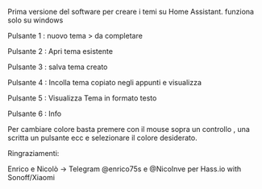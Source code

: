 Prima versione del software per creare i temi su Home Assistant. funziona solo su windows

Pulsante 1 : nuovo tema > da completare

Pulsante 2 : Apri tema esistente

Pulsante 3 : salva tema creato

Pulsante 4 : Incolla tema copiato negli appunti e visualizza

Pulsante 5 : Visualizza Tema in formato testo

Pulsante 6 : Info

Per cambiare colore basta premere con il mouse sopra un controllo , una scritta un pulsante ecc e selezionare il colore desiderato.


Ringraziamenti:

 Enrico e Nicolò → Telegram @enrico75s e @NicoInve per Hass.io with Sonoff/Xiaomi




